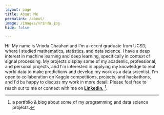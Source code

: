 ```yaml
---
layout: page
title: About Me
permalink: /about/
image: /images/vrinda.jpg
hide: false

---
```


Hi! My name is Vrinda Chauhan and I'm a recent graduate from UCSD, where I studied mathematics, statistics, and data science. I have a deep interest in machine learning and deep learning, specifically in context of signal processing. My projects display some of my academic, professional, and personal projects, and I'm interested in applying my knowledge to real world data to make predictions and develop my work as a data scientist. I'm open to collaboration on Kaggle competitions, projects, and hackathons, and I'd be happy to discuss my work in more detail. Please feel free to reach out to me or connect with me on **[LinkedIn.](https://www.linkedin.com/in/vrindachaa/)** [^1].



[^1]:a portfolio & blog about some of my programming and data science projects.
